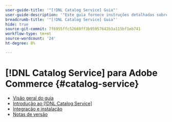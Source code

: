 ```yaml
---
user-guide-title: '"[!DNL Catalog Service] Guia"'
user-guide-description: '"Este guia fornece instruções detalhadas sobre como usar [!DNL Catalog Service] para Adobe Commerce."'
breadcrumb-title: '"[!DNL Catalog Service] Guia"'
hide: true
source-git-commit: 7f6955ffc52669ff3b95957642b3a115bf1eb741
workflow-type: tm+mt
source-wordcount: '24'
ht-degree: 8%

---
```


# [!DNL Catalog Service] para Adobe Commerce {#catalog-service}

- [Visão geral do guia](guide-overview.md)
- [Introdução ao [!DNL Catalog Service]](overview.md)
- [Integração e instalação](installation.md)
- [Notas de versão](release-notes.md)
